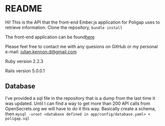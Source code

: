 # README

Hi! This is the API that the front-end Ember.js application for Poligap uses to 
retrieve information. Clone the repository, `bundle install`

The front-end application can be found[here](https://github.com/julianken/poligap-ember)

Please feel free to contact me with any quesions on GitHub or my personal e-mail: julian.kennon.d@gmail.com

Ruby version 2.2.3

Rails version 5.0.0.1

## Database

I've provided a sql file in the repository that is a dump from the last time 
it was updated. Until I can find a way to get more than 200 API calls from OpenSecrets.org 
we will have to do it this way. Basically create a schema, then `mysql -uroot <database defined in app/config/database.yaml> < poligap.sql` 
